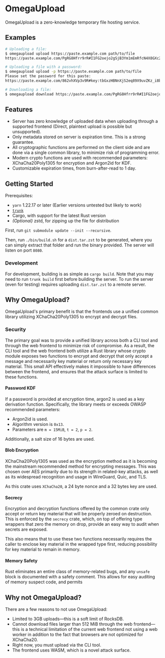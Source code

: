 # OmegaUpload

OmegaUpload is a zero-knowledge temporary file hosting service.

## Examples

```bash
# Uploading a file:
$ omegaupload upload https://paste.example.com path/to/file
https://paste.example.com/PgRG8Hfrr9rR#I1FG2oejo2gSjB3Ym1mEmRfcN4X8GXc2pZtZeiSsWFo=

# Uploading a file with a password:
$ omegaupload upload -p https://paste.example.com path/to/file
Please set the password for this paste:
https://paste.example.com/862vhXVp3v9R#key:tbGxzHBNnXjS2eq89X9uvZKz_i8bvapLPEp8g0waQrc=!pw

# Downloading a file:
$ omegaupload download https://paste.example.com/PgRG8Hfrr9rR#I1FG2oejo2gSjB3Ym1mEmRfcN4X8GXc2pZtZeiSsWFo=
```

## Features

- Server has zero knowledge of uploaded data when uploading through a supported
  frontend (Direct, plaintext upload is possible but unsupported).
- Only metadata stored on server is expiration time. This is a strong guarantee.
- All cryptographic functions are performed on the client side and are done via
  a single common library, to minimize risk of programming error.
- Modern crypto functions are used with recommended parameters:
  XChaCha20Poly1305 for encryption and Argon2id for KDF.
- Customizable expiration times, from burn-after-read to 1 day.

## Getting Started

Prerequisites:
- `yarn` 1.22.17 or later (Earlier versions untested but likely to work)
- [`trunk`](https://trunkrs.dev/)
- Cargo, with support for the latest Rust version
- _(Optional)_ zstd, for zipping up the file for distribution

First, run `git submodule update --init --recursive`.

Then, run `./bin/build.sh` for a `dist.tar.zst` to be generated, where you can
simply extract that folder and run the binary provided. The server will listen
on port `8080`.

### Development

For development, building is as simple as `cargo build`. Note that you may need
to run `trunk build` first before building the server. To run the server (even
for testing) requires uploading `dist.tar.zst` to a remote server.

## Why OmegaUpload?

OmegaUpload's primary benefit is that the frontends use a unified common library
utilizing XChaCha20Poly1305 to encrypt and decrypt files.

### Security

The primary goal was to provide a unified library across both a CLI tool and
through the web frontend to minimize risk of compromise. As a result, the CLI
tool and the web frontend both utilize a Rust library whose crypto module
exposes two functions to encrypt and decrypt that only accept a message and
necessarily key material or return only necessary key material. This small API
effectively makes it impossible to have differences between the frontend, and
ensures that the attack surface is limited to these functions.

#### Password KDF

If a password is provided at encryption time, argon2 is used as a key derivation
function. Specifically, the library meets or exceeds OWASP recommended
parameters:
 - Argon2id is used.
 - Algorithm version is `0x13`.
 - Parameters are `m = 15MiB`, `t = 2`, `p = 2`.

 Additionally, a salt size of 16 bytes are used.

#### Blob Encryption

XChaCha20Poly1305 was used as the encryption method as it is becoming the
mainstream recommended method for encrypting messages. This was chosen over AES
primarily due to its strength in related-key attacks, as well as its widespread
recognition and usage in WireGuard, Quic, and TLS.

As this crate uses `XChaCha20`, a 24 byte nonce and a 32 bytes key are used.

#### Secrecy

Encryption and decryption functions offered by the common crate only accept or
return key material that will be properly zeroed on destruction. This is
enforced by the `secrecy` crate, which, on top of offering type wrappers that
zero the memory on drop, provide an easy way to audit when secrets are exposed.

This also means that to use these two functions necessarily requires the caller
to enclose key material in the wrapped type first, reducing possibility for key
material to remain in memory.

#### Memory Safety

Rust eliminates an entire class of memory-related bugs, and any `unsafe` block
is documented with a safety comment. This allows for easy auditing of memory
suspect code, and permits

## Why not OmegaUpload?

There are a few reasons to not use OmegaUpload:
 - Limited to 3GB uploads&mdash;this is a soft limit of RocksDB.
 - Cannot download files larger than 512 MiB through the web frontend&mdash;this
   is a technical limitation of the current web frontend not using a web worker
   in addition to the fact that browsers are not optimized for XChaCha20.
 - Right now, you must upload via the CLI tool.
 - The frontend uses WASM, which is a novel attack surface.
